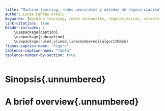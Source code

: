```yaml
---
title: "Machine learning, redes neuronales y métodos de regularización"
author: Lucas Fehlau Arbulu
keywords: [machine learning, redes neuronales, regularización, estadística bayesiana]
link-citations: true
header-includes: |
    \usepackage{caption}
    \usepackage{subcaption}
    \usepackage[ruled,vlined,linesnumbered]{algorithm2e}
fignos-caption-name: "Figura"
tablenos-caption-name: "Tabla"
tablenos-number-by-section: true
---
```


# Sinopsis{.unnumbered}

# A brief overview{.unnumbered}

<!-- LTeX: language=en -->
